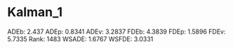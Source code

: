 # Kalman_1

ADEb: 2.437
ADEp: 0.8341
ADEv: 3.2837
FDEb: 4.3839
FDEp: 1.5896
FDEv: 5.7335
Rank: 1483
WSADE: 1.6767
WSFDE: 3.0331